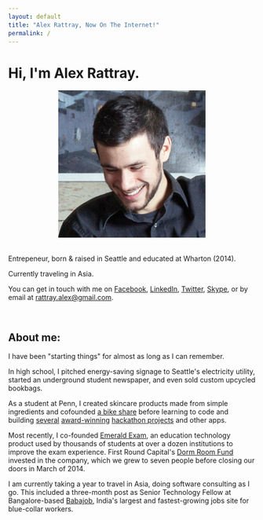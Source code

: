 ```yaml
---
layout: default
title: "Alex Rattray, Now On The Internet!"
permalink: /
---
```


<h1 class='page-header'>Hi, I'm Alex Rattray.</h1>
<div class="row">

  <div 
    class="col-sm-4"
    style="text-align:center;">
    <img
      style="max-height: 300px;"
      class="img-thumbnail"
      src="/images/alex.jpg">
    <div class="visible-xs">
        <br>
    </div>
  </div>

  <div class="col-sm-8">
    <p class="lead">
      Entrepeneur, born &amp; raised in Seattle and educated at Wharton (2014).
    </p><p class="lead">
      Currently traveling in Asia.
    </p>
    <p>
      You can get in touch with me on
      <a href="http://facebook.com/rattray.alex">Facebook</a>,
      <a href="http://www.linkedin.com/pub/alex-rattray/18/938/397">LinkedIn</a>,
      <a href="http://twitter.com/RattrayAlex">Twitter</a>,
      <a href="skype:rattrayalex" title="rattrayalex">Skype</a>,
      or by email at
      <a href="mailto:rattray.alex+.com@gmail.com">rattray.alex@gmail.com</a>.
    </p>
  </div>
</div>

<br>

<h2 class="page-header">About me:</h2>
<p class="lead">
  I have been "starting things" for almost as long as I can remember.
</p>
<p class="lead">
  In high school,
  I pitched energy-saving signage to Seattle's electricity utility,
  started an underground student newspaper,
  and even sold custom upcycled bookbags.
</p>
<p class="lead">
  As a student at Penn,
  I created skincare products made from simple ingredients and
  cofounded <a href="http://penncycle.org">a bike share</a>
  before learning to code and
  building 
  <a href="http://coursegrapher.com">several</a> 
  <a href="http://histography.com">award-winning</a> 
  <a href="pando.com/2013/01/22/meet-musical-toilet-the-latest-innovation-in-the-connected-bathroom/">hackathon projects</a>
  and other apps.
</p>
<p class="lead">
  Most recently, I co-founded
  <a href="http://emeraldexam.com">Emerald Exam</a>,
  an education technology product used by thousands of students at
  over a dozen institutions to improve the exam experience.
  First Round Capital's
  <a href="http://dormroomfund.com">Dorm Room Fund</a>
  invested in the company, which we grew to seven people before closing
  our doors in March of 2014.
</p>
<p class="lead">
  I am currently taking a year to travel in Asia,
  doing software consulting as I go. 
  This included a three-month post 
  as Senior Technology Fellow at 
  Bangalore-based
  <a href="http://babajob.com">Babajob</a>, 
  India's largest and fastest-growing jobs site 
  for blue-collar workers.
</p>
